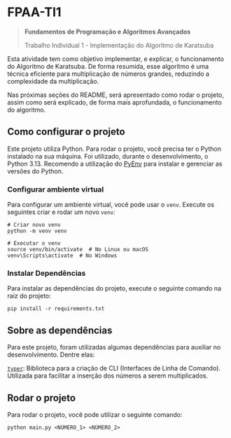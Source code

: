 # FPAA-TI1

> **Fundamentos de Programação e Algoritmos Avançados**
> 
> Trabalho Individual 1 - Implementação do Algoritmo de Karatsuba

Esta atividade tem como objetivo implementar, e explicar, o
funcionamento do Algoritmo de Karatsuba. De forma resumida, esse
algoritmo é uma técnica eficiente para multiplicação de números
grandes, reduzindo a complexidade da multiplicação.

Nas próximas seções do README, será apresentado como rodar o
projeto, assim como será explicado, de forma mais aprofundada, o
funcionamento do algoritmo.


## Como configurar o projeto

Este projeto utiliza Python. Para rodar o projeto, você precisa ter o Python instalado na sua máquina. Foi utilizado, durante o desenvolvimento, o Python 3.13. Recomendo a utilização do [PyEnv](https://github.com/pyenv/pyenv) para instalar e gerenciar as versões do Python.

### Configurar ambiente virtual

Para configurar um ambiente virtual, você pode usar o `venv`. Execute os seguintes criar e rodar um
novo `venv`:

```
# Criar novo venv
python -m venv venv

# Executar o venv
source venv/bin/activate  # No Linux ou macOS
venv\Scripts\activate  # No Windows
```

### Instalar Dependências

Para instalar as dependências do projeto, execute o seguinte comando na raiz do projeto:

```
pip install -r requirements.txt
```


## Sobre as dependências

Para este projeto, foram utilizadas algumas dependências para
auxiliar no desenvolvimento. Dentre elas:

[`typer`](https://typer.tiangolo.com/): Biblioteca para a criação de CLI (Interfaces de Linha de Comando). Utilizada para facilitar a inserção dos números a serem multiplicados.


## Rodar o projeto

Para rodar o projeto, você pode utilizar o seguinte comando:

```
python main.py <NÚMERO_1> <NÚMERO_2>
```

